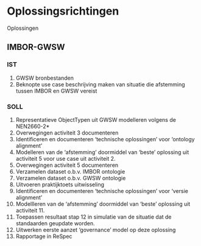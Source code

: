 # Oplossingsrichtingen

Oplossingen

## IMBOR-GWSW

### IST

<ol>
<li>GWSW bronbestanden
<li>Beknopte use case beschrijving maken van situatie die afstemming tussen IMBOR en GWSW vereist
</ol>


### SOLL
<ol>
<li>Representatieve ObjectTypen  uit GWSW modelleren volgens de NEN2660-2*
<li>Overwegingen activiteit 3 documenteren
<li>Identificeren en documenteren ‘technische oplossingen’ voor ‘ontology alignment’
<li>Modelleren van de ‘afstemming’ doormiddel van ‘beste’ oplossing uit activiteit 5 voor use case uit activiteit 2.
<li>Overwegingen activiteit 5 documenteren
<li>Verzamelen dataset o.b.v. IMBOR ontologie
<li>Verzamelen dataset o.b.v. GWSW ontologie
<li>Uitvoeren praktijktoets uitwisseling
<li>Identificeren en documenteren ‘technische oplossingen’ voor ‘versie alignment’
<li>Modellleren van de ‘afstemming’ doormiddel van ‘beste’ oplossing uit activiteit 11.
<li>Toepassen resultaat stap 12 in simulatie van de situatie dat de standaarden geupdate worden.
<li>Uitwerken eerste aanzet ‘governance’ model op deze oplossing
<li>Rapportage in ReSpec
</ol>



